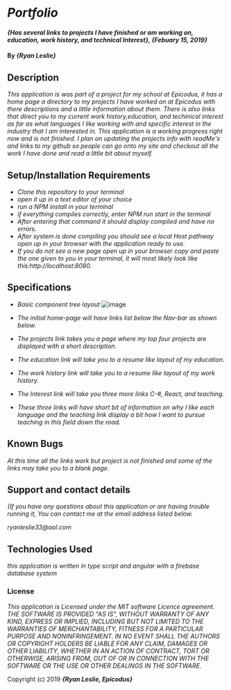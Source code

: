 # _Portfolio_

#### _{Has several links to projects I have finished or am working on, education, work history, and technical Interest}, {Febuary 15, 2019}_

#### By _**{Ryan Leslie}**_

## Description

_This application is was part of a project for my school at Epicodus, it has a home page a directory to my projects I have worked on at Epicodus with there descriptions and a little information about them. There is also links that direct you to my current work history,education, and techinical interest as far as what languages I like working with and specific interest in the industry that I am interested in. This application is a working progress right now and is not finished. I plan on updating the projects info with readMe's and links to my github so people can go onto my site and checkout all the work I have done and read a little bit about myself._

## Setup/Installation Requirements

* _Clone this repository to your terminal_
* _open it up in a text editor of your choice_
* _run a NPM install in your terminal_
* _if everything compiles correctly, enter NPM run start in the terminal_
* _After entering that command it should display compiled and have no errors._
* _After system is done compiling you should see a local Host pathway open up in your browser with the application ready to use._
* _If you do not see a  new page open up in your browser copy and paste the one given to you in your terminal, it will most likely look like this:http://localhost:8080._


## Specifications

* _Basic component tree layout_
![image](https://user-images.githubusercontent.com/43968782/53278761-0fe81700-36c0-11e9-8e08-10d1f0879595.png)


* _The initial home-page will have links list below the Nav-bar as shown below._


* _The projects link takes you a page where my top four projects are displayed with a short description._

* _The education link will take you to a resume like layout of my education._

* _The work history link will take you to a resume like layout of my work history._

* _The Interest link will take you three more links C-#, React, and teaching._

* _These three links will have short bit of information on why I like each language and the teaching link display a bit how I want to pursue teaching in this field down the road._

## Known Bugs

_At this time all the links work but project is not finished and some of the links may take you to a blank page._

## Support and contact details

_{If you have any questions about this application or are having trouble running it, You can contact me at the email address listed below._

  _ryanleslie33@aol.com_

## Technologies Used

_this application is written in type script and angular with a firebase database system_

### License

*This application is Licensed under the MIT software Licence agreement. THE SOFTWARE IS PROVIDED "AS IS", WITHOUT WARRANTY OF ANY KIND, EXPRESS OR IMPLIED, INCLUDING BUT NOT LIMITED TO THE WARRANTIES OF MERCHANTABILITY, FITNESS FOR A PARTICULAR PURPOSE AND NONINFRINGEMENT. IN NO EVENT SHALL THE AUTHORS OR COPYRIGHT HOLDERS BE LIABLE FOR ANY CLAIM, DAMAGES OR OTHER LIABILITY, WHETHER IN AN ACTION OF CONTRACT, TORT OR OTHERWISE, ARISING FROM, OUT OF OR IN CONNECTION WITH THE SOFTWARE OR THE USE OR OTHER DEALINGS IN THE SOFTWARE.*

Copyright (c) 2019 **_{Ryan Leslie, Epicodus}_**
